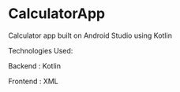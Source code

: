 # CalculatorApp
Calculator app built on Android Studio using Kotlin

Technologies Used: 

Backend : Kotlin

Frontend : XML
